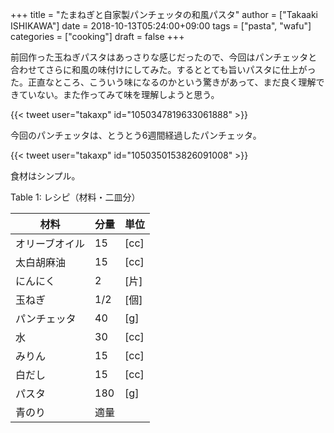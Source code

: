 +++
title = "たまねぎと自家製パンチェッタの和風パスタ"
author = ["Takaaki ISHIKAWA"]
date = 2018-10-13T05:24:00+09:00
tags = ["pasta", "wafu"]
categories = ["cooking"]
draft = false
+++

前回作った玉ねぎパスタはあっさりな感じだったので、今回はパンチェッタと合わせてさらに和風の味付けにしてみた。するととても旨いパスタに仕上がった。正直なところ、こういう味になるのかという驚きがあって、まだ良く理解できていない。また作ってみて味を理解しようと思う。  

{{< tweet user="takaxp" id="1050347819633061888" >}}  

今回のパンチェッタは、とうとう6週間経過したパンチェッタ。  

{{< tweet user="takaxp" id="1050350153826091008" >}}  

食材はシンプル。  

<div class="table-caption">
  <span class="table-number">Table 1</span>:
  レシピ（材料・二皿分）
</div>

| 材料    | 分量 | 単位 |
|-------|----|----|
| オリーブオイル | 15  | [cc] |
| 太白胡麻油 | 15  | [cc] |
| にんにく | 2   | [片] |
| 玉ねぎ  | 1/2 | [個] |
| パンチェッタ | 40  | [g]  |
| 水      | 30  | [cc] |
| みりん  | 15  | [cc] |
| 白だし  | 15  | [cc] |
| パスタ  | 180 | [g]  |
| 青のり  | 適量 |      |